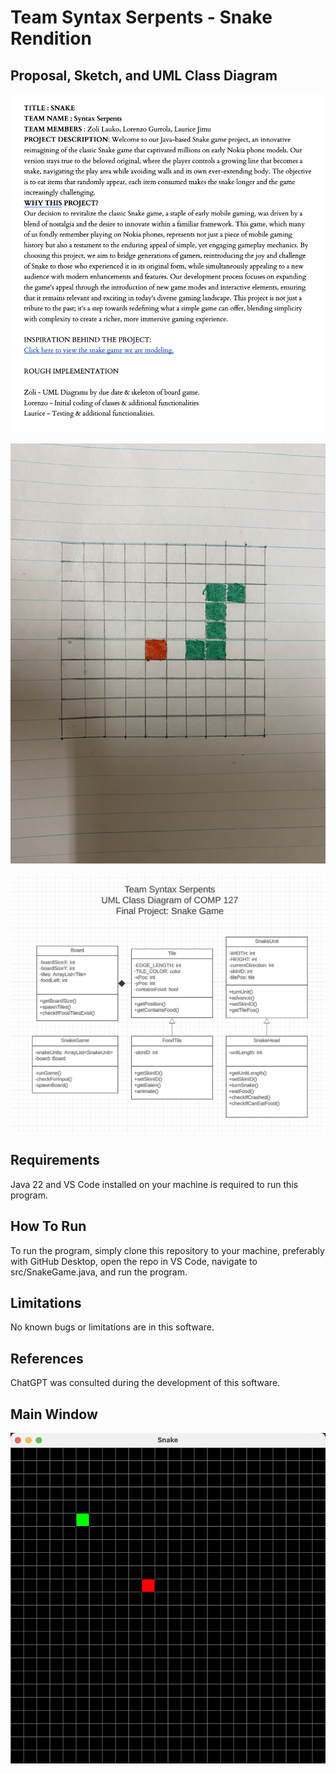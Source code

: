 # Team Syntax Serpents - Snake Rendition
## Proposal, Sketch, and UML Class Diagram

![A project proposal describing the purpose of the software](res/images/Proposal.png "Proposal")

![A sketch visualizing the finished project](res/images/Sketch.JPG "Sketch")

![A UML class diagram showing the different classes and relationships in the project](res/images/UML.png "UML Diagram")

## Requirements

Java 22 and VS Code installed on your machine is required to run this program.

## How To Run

To run the program, simply clone this repository to your machine, preferably with GitHub Desktop, open the repo in VS Code, navigate to src/SnakeGame.java, and run the program.

## Limitations

No known bugs or limitations are in this software.

## References

ChatGPT was consulted during the development of this software.

## Main Window

![A screenshot showing the main window of the program. A food unit and snake of length 1 is shown](res/images/MainWindow.png "Main Window Screenshot")




